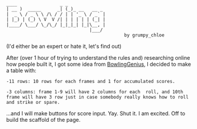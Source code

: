 ```
____                _ _             
| __ )  _____      _| (_)_ __   __ _ 
|  _ \ / _ \ \ /\ / / | | '_ \ / _` |
| |_) | (_) \ V  V /| | | | | | (_| |
|____/ \___/ \_/\_/ |_|_|_| |_|\__, |
                               |___/  
											by grumpy_chloe
```

(I'd either be an expert or hate it, let's find out)

After (over 1 hour of trying to understand the rules and) researching online how people built it, I got some idea from [BowlingGenius](https://www.bowlinggenius.com/), I decided to make a table with:
    
    -11 rows: 10 rows for each frames and 1 for accumulated scores. 

    -3 columns: frame 1-9 will have 2 columns for each  roll, and 10th frame will have 3 row just in case somebody really knows how to roll and strike or spare. 
 
...and I will make buttons for score input. Yay. Shut it. I am excited. Off to build the scaffold of the page. 
